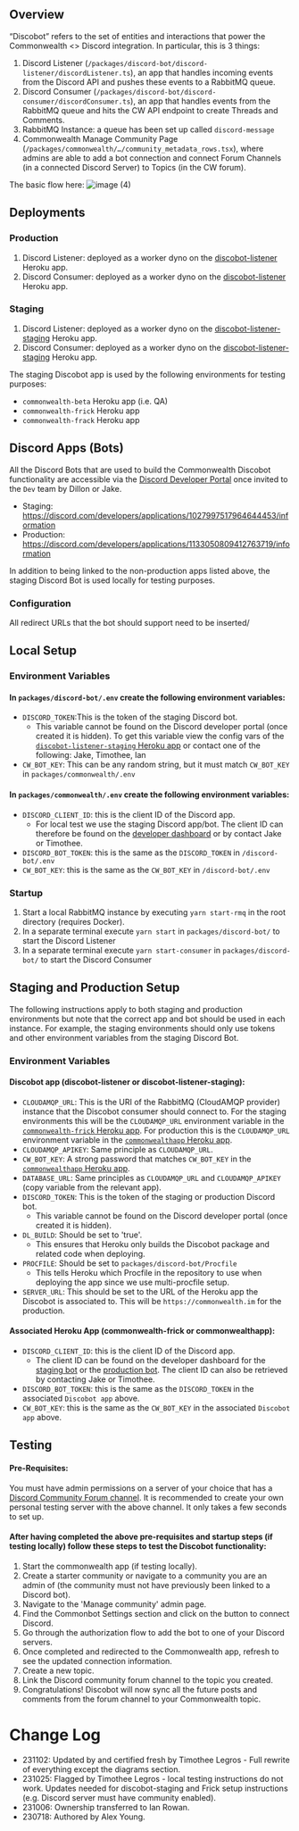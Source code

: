 ## Overview

“Discobot” refers to the set of entities and interactions that power the Commonwealth <> Discord integration. In particular, this is 3 things:

1. Discord Listener (`/packages/discord-bot/discord-listener/discordListener.ts`), an app that handles incoming events from the Discord API and pushes these events to a RabbitMQ queue.
2. Discord Consumer (`/packages/discord-bot/discord-consumer/discordConsumer.ts`), an app that handles events from the RabbitMQ queue and hits the CW API endpoint to create Threads and Comments.
3. RabbitMQ Instance: a queue has been set up called `discord-message`
4. Commonwealth Manage Community Page (`/packages/commonwealth/…/community_metadata_rows.tsx`), where admins are able to add a bot connection and connect Forum Channels (in a connected Discord Server) to Topics (in the CW forum).

The basic flow here:
![image (4)](https://github.com/hicommonwealth/commonwealth/assets/31940965/aaf5719a-4ea1-46be-bbbf-3cce55ba7528)

## Deployments

### Production

1. Discord Listener: deployed as a worker dyno on the [discobot-listener](https://dashboard.heroku.com/apps/discobot-listener/resources) Heroku app.
2. Discord Consumer: deployed as a worker dyno on the [discobot-listener](https://dashboard.heroku.com/apps/discobot-listener/resources) Heroku app.

### Staging

1. Discord Listener: deployed as a worker dyno on the [discobot-listener-staging](https://dashboard.heroku.com/apps/discobot-listener-staging/resources) Heroku app.
2. Discord Consumer: deployed as a worker dyno on the [discobot-listener-staging](https://dashboard.heroku.com/apps/discobot-listener-staging/resources) Heroku app.

The staging Discobot app is used by the following environments for testing purposes:
- `commonwealth-beta` Heroku app (i.e. QA)
- `commonwealth-frick` Heroku app
- `commonwealth-frack` Heroku app

## Discord Apps (Bots)

All the Discord Bots that are used to build the Commonwealth Discobot functionality are accessible
via the [Discord Developer Portal](https://discord.com/developers/applications) once invited to the
`Dev` team by Dillon or Jake.

- Staging: https://discord.com/developers/applications/1027997517964644453/information
- Production: https://discord.com/developers/applications/1133050809412763719/information

In addition to being linked to the non-production apps listed above, the staging Discord Bot is used
locally for testing purposes.

### Configuration

All redirect URLs that the bot should support need to be inserted/

## Local Setup

### Environment Variables

#### In `packages/discord-bot/.env` create the following environment variables:

- `DISCORD_TOKEN`:This is the token of the staging Discord bot.
  - This variable cannot be found on the Discord developer portal (once created it is hidden). To get this
  variable view the config vars of the [`discobot-listener-staging` Heroku app](https://dashboard.heroku.com/apps/discobot-listener-staging/settings)
  or contact one of the following: Jake, Timothee, Ian
- `CW_BOT_KEY`: This can be any random string, but it must match `CW_BOT_KEY` in `packages/commonwealth/.env`

#### In `packages/commonwealth/.env` create the following environment variables:

- `DISCORD_CLIENT_ID`: this is the client ID of the Discord app.
  - For local test we use the staging Discord app/bot. The client ID can therefore be found on the [developer dashboard](https://discord.com/developers/applications/1027997517964644453/oauth2/general)
  or by contact Jake or Timothee.
- `DISCORD_BOT_TOKEN`: this is the same as the `DISCORD_TOKEN` in `/discord-bot/.env`
- `CW_BOT_KEY`: this is the same as the `CW_BOT_KEY` in `/discord-bot/.env`

### Startup

1. Start a local RabbitMQ instance by executing `yarn start-rmq` in the root directory (requires Docker).
2. In a separate terminal execute `yarn start` in `packages/discord-bot/` to start the Discord Listener
3. In a separate terminal execute `yarn start-consumer` in `packages/discord-bot/` to start the Discord Consumer

## Staging and Production Setup

The following instructions apply to both staging and production environments but note that
the correct app and bot should be used in each instance. For example, the staging environments
should only use tokens and other environment variables from the staging Discord Bot.

### Environment Variables

#### Discobot app (discobot-listener or discobot-listener-staging):

- `CLOUDAMQP_URL`: This is the URI of the RabbitMQ (CloudAMQP provider) instance that the Discobot consumer should
connect to. For the staging environments this will be the `CLOUDAMQP_URL` environment variable in the
[`commonwealth-frick` Heroku app](https://dashboard.heroku.com/apps/commonwealth-frick/settings). For production this is
the `CLOUDAMQP_URL` environment variable in the [`commonwealthapp` Heroku app](https://dashboard.heroku.com/apps/commonwealth-beta/settings).
- `CLOUDAMQP_APIKEY`: Same principle as `CLOUDAMQP_URL`.
- `CW_BOT_KEY`: A strong password that matches `CW_BOT_KEY` in the [`commonwealthapp` Heroku app](https://dashboard.heroku.com/apps/commonwealth-beta/settings).
- `DATABASE_URL`: Same principles as `CLOUDAMQP_URL` and `CLOUDAMQP_APIKEY` (copy variable from the relevant app).
- `DISCORD_TOKEN`: This is the token of the staging or production Discord bot.
  - This variable cannot be found on the Discord developer portal (once created it is hidden).
- `DL_BUILD`: Should be set to 'true'.
  - This ensures that Heroku only builds the Discobot package and related code when deploying.
- `PROCFILE`: Should be set to `packages/discord-bot/Procfile`
  - This tells Heroku which Procfile in the repository to use when deploying the app since we use multi-procfile setup.
- `SERVER_URL`: This should be set to the URL of the Heroku app the Discobot is associated to. This will be
`https://commonwealth.im` for the production.

#### Associated Heroku App (commonwealth-frick or commonwealthapp):

- `DISCORD_CLIENT_ID`: this is the client ID of the Discord app.
    - The client ID can be found on the developer dashboard for the [staging bot](https://discord.com/developers/applications/1027997517964644453/oauth2/general)
      or the [production bot](https://discord.com/developers/applications/1133050809412763719/oauth2/general).
  The client ID can also be retrieved by contacting Jake or Timothee.
- `DISCORD_BOT_TOKEN`: this is the same as the `DISCORD_TOKEN` in the associated `Discobot app` above.
- `CW_BOT_KEY`: this is the same as the `CW_BOT_KEY` in the associated `Discobot app` above.

## Testing

#### Pre-Requisites:
You must have admin permissions on a server of your choice that has a [Discord Community Forum channel](https://support.discord.com/hc/en-us/articles/6208479917079-Forum-Channels-FAQ).
It is recommended to create your own personal testing server with the above channel. It only takes a few seconds to set up.

#### After having completed the above pre-requisites and startup steps (if testing locally) follow these steps to test the Discobot functionality:

1. Start the commonwealth app (if testing locally).
2. Create a starter community or navigate to a community you are an admin of (the community must not have previously
   been linked to a Discord bot).
3. Navigate to the 'Manage community' admin page.
4. Find the Commonbot Settings section and click on the button to connect Discord.
5. Go through the authorization flow to add the bot to one of your Discord servers.
6. Once completed and redirected to the Commonwealth app, refresh to see the updated connection information.
7. Create a new topic.
8. Link the Discord community forum channel to the topic you created.
9. Congratulations! Discobot will now sync all the future posts and comments from the forum channel to your Commonwealth topic.


# Change Log
- 231102: Updated by and certified fresh by Timothee Legros - Full rewrite of everything except the diagrams section.
- 231025: Flagged by Timothee Legros - local testing instructions do not work. Updates needed for discobot-staging 
and Frick setup instructions (e.g. Discord server must have community enabled).
- 231006: Ownership transferred to Ian Rowan.
- 230718: Authored by Alex Young.
